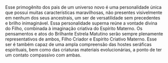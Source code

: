 ﻿Esse primogênito dos pais de um universo novo é uma personalidade única que possui muitas características maravilhosas, não presentes visivelmente em nenhum dos seus ancestrais, um ser de versatilidade sem precedentes e brilho inimaginável. Essa personalidade superna reúne a vontade divina do Filho, combinada à imaginação criativa do Espírito Materno. Os pensamentos e atos do Brilhante Estrela Matutino serão sempre plenamente representativos de ambos, Filho Criador e Espírito Criativo Materno. Esse ser é também capaz de uma ampla compreensão das hostes seráficas espirituais, bem como das criaturas materiais evolucionárias, a ponto de ter um contato compassivo com ambas.